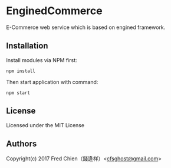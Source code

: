 # EnginedCommerce

E-Commerce web service which is based on engined framework.

## Installation

Install modules via NPM first:

```shell
npm install
```

Then start application with command:

```shell
npm start
```

## License

Licensed under the MIT License
 
## Authors

Copyright(c) 2017 Fred Chien（錢逢祥）<<cfsghost@gmail.com>>
